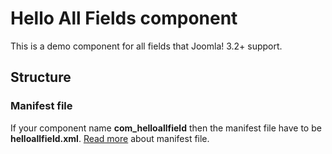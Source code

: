 # Hello All Fields component

This is a demo component for all fields that Joomla! 3.2+ support.

## Structure

### Manifest file

If your component name **com_helloallfield** then the manifest file have to be **helloallfield.xml**.
[Read more](https://docs.joomla.org/Manifest_files) about manifest file.